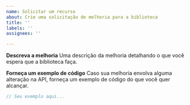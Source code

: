 ```yaml
---
name: Solicitar um recurso
about: Crie uma solicitação de melhoria para a biblioteca
title: ''
labels: ''
assignees: ''

---
```


**Descreva a melhoria**
Uma descrição da melhoria detalhando o que você espera que a biblioteca faça.

**Forneça um exemplo de código**
Caso sua melhoria envolva alguma alteração na API, forneça um exemplo de código do que você quer alcançar.
```js
// Seu exemplo aqui...
```
